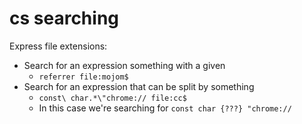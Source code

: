 # cs searching

Express file extensions:

 - Search for an expression something with a given
     - `referrer file:mojom$`
 - Search for an expression that can be split by something
     - `const\ char.*\"chrome:// file:cc$`
     - In this case we're searching for `const char {???} "chrome://`

